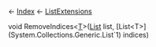 ← [Index](Api-Index) ← [ListExtensions](System.Collections.Generic.ListExtensions)

void RemoveIndices<T><[T]()>([List<T>](System.Collections.Generic.List`1) list, [List<T>](System.Collections.Generic.List`1) indices)

